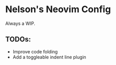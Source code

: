 # Nelson's Neovim Config

Always a WIP.

## TODOs:

- Improve code folding
- Add a toggleable indent line plugin
